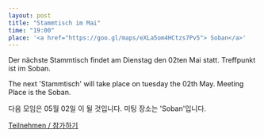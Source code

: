 ```yaml
---
layout: post
title: "Stammtisch im Mai"
time: "19:00"
place: '<a href="https://goo.gl/maps/eXLa5om4HCtzs7Pv5"> Soban</a>'
---
```


Der nächste Stammtisch findet am Dienstag den 02ten Mai statt. Treffpunkt ist im Soban.

The next 'Stammtisch' will take place on tuesday the 02th May. Meeting Place is the Soban.

다음 모임은 05월 02일 이 될 것입니다. 미팅 장소는 'Soban'입니다.

[Teilnehmen / 참가하기](https://nuudel.digitalcourage.de/OK1nkbjTQoXA4cLc)
